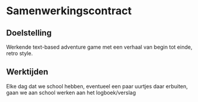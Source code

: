 # Samenwerkingscontract

## Doelstelling

Werkende text-based adventure game met een verhaal van begin tot einde, retro style.

## Werktijden

Elke dag dat we school hebben, eventueel een paar uurtjes daar erbuiten, gaan we aan school werken aan het logboek/verslag

## 